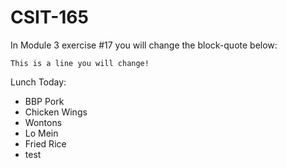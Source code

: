 # CSIT-165

In Module 3 exercise #17 you will change the block-quote below:

`This is a line you will change!`

Lunch Today:
*  BBP Pork
*  Chicken Wings
*  Wontons
*  Lo Mein
*  Fried Rice
*  test
